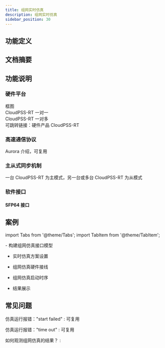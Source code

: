 ```yaml
---
title: 组网实时仿真
description: 组网实时仿真
sidebar_position: 30
---
```



## 功能定义

## 文档摘要

## 功能说明
### 硬件平台
框图  
CloudPSS-RT 一对一  
CloudPSS-RT 一对多  
可跳转链接：硬件产品 CloudPSS-RT

### 高速通信协议
Aurora 介绍，可复用

### 主从式同步机制
一台 CloudPSS-RT 为主模式，另一台或多台 CloudPSS-RT 为从模式

### 软件接口
#### SFP64 接口


## 案例
import Tabs from '@theme/Tabs';
import TabItem from '@theme/TabItem';

<Tabs>
<TabItem value="case1" label="两台 CloudPSS-RT 的组网实时仿真">
- 构建组网仿真接口模型
  
- 实时仿真方案设置
  
- 组网仿真硬件接线
  
- 组网仿真启动时序
  
- 结果展示

</TabItem>

<TabItem value="case2" label="多台 CloudPSS-RT 的组网实时仿真">


</TabItem>
</Tabs>


## 常见问题
仿真运行报错："start failed"
:   可复用

仿真运行报错："time out"
:   可复用

如何观测组网仿真的结果？
:   


